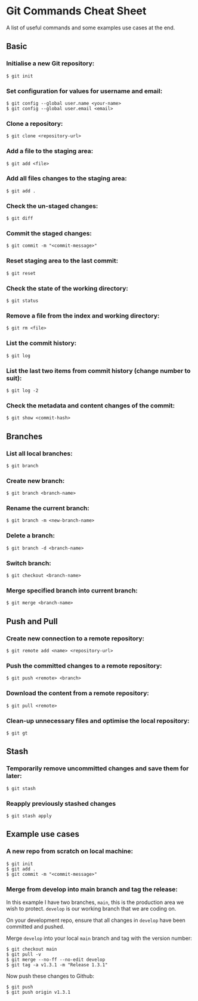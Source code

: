 # Git Commands Cheat Sheet

A list of useful commands and some examples use cases at the end.

## Basic

### Initialise a new Git repository:

    $ git init

### Set configuration for values for username and email:

    $ git config --global user.name <your-name>
    $ git config --global user.email <email>

### Clone a repository:

    $ git clone <repository-url>

### Add a file to the staging area:

    $ git add <file>

### Add all files changes to the staging area:

    $ git add .

### Check the un-staged changes:

    $ git diff

### Commit the staged changes:

    $ git commit -m "<commit-message>"

### Reset staging area to the last commit:

    $ git reset

### Check the state of the working directory:

    $ git status

### Remove a file from the index and working directory:

    $ git rm <file>

### List the commit history:

    $ git log

### List the last two items from commit history (change number to suit):

    $ git log -2

### Check the metadata and content changes of the commit:

    $ git show <commit-hash>

## Branches

### List all local branches:

    $ git branch

### Create new branch:

    $ git branch <branch-name>

### Rename the current branch:

    $ git branch -m <new-branch-name>

### Delete a branch:

    $ git branch -d <branch-name>

### Switch branch:

    $ git checkout <branch-name>

### Merge specified branch into current branch:

    $ git merge <branch-name>

## Push and Pull

### Create new connection to a remote repository:

    $ git remote add <name> <repository-url>

### Push the committed changes to a remote repository:

    $ git push <remote> <branch>

### Download the content from a remote repository:

    $ git pull <remote>

### Clean-up unnecessary files and optimise the local repository:

    $ git gt

## Stash

### Temporarily remove uncommitted changes and save them for later:

    $ git stash

### Reapply previously stashed changes

    $ git stash apply

## Example use cases

### A new repo from scratch on local machine:

    $ git init
    $ git add .
    $ git commit -m "<commit-message>"

### Merge from develop into main branch and tag the release:

In this example I have two branches, `main`, this is the production area we wish to protect. `develop` is our working branch that we are coding on.

On your development repo, ensure that all changes in `develop` have been committed and pushed.

Merge `develop` into your local `main` branch and tag with the version number:

    $ git checkout main
    $ git pull -v
    $ git merge --no-ff --no-edit develop
    $ git tag -a v1.3.1 -m "Release 1.3.1"

Now push these changes to Github:

    $ git push
    $ git push origin v1.3.1
